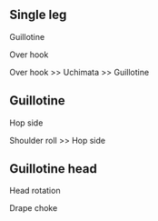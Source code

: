 ## Single leg

Guillotine

Over hook

Over hook >> Uchimata >> Guillotine

## Guillotine

Hop side

Shoulder roll >> Hop side

## Guillotine head

Head rotation

Drape choke
